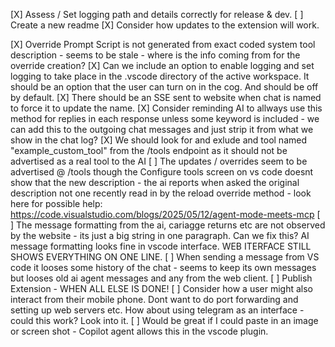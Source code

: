 [X] Assess / Set logging path and details correctly for release & dev.
[ ] Create a new readme
[X] Consider how updates to the extension will work.

[X] Override Prompt Script is not generated from exact coded system tool description - seems to be stale - where is the info coming from for the override creation?
[X] Can we include an option to enable logging and set logging to take place in the .vscode directory of the active workspace. It should be an option that the user can turn on in the cog. And should be off by default. 
[X] There should be an SSE sent to website when chat is named to force it to update the name.
[X] Consider reminding AI to allways use this method for replies in each response unless some keyword is included - we can add this to the outgoing chat messages and just strip it from what we show in the chat log?
[X] We should look for and exlude and tool named "example_custom_tool" from the /tools endpoint as it should not be advertised as a real tool to the AI
[ ] The updates / overrides seem to be advertised @ /tools though the Configure tools screen on vs code doesnt show that the new description - the ai reports when asked the original description not one recently read in by the reload override method - look here for possible help: https://code.visualstudio.com/blogs/2025/05/12/agent-mode-meets-mcp 
[ ] The message formatting from the ai, cariagge returns etc are not observed by the website - its just a big string in one paragraph.  Can we fix this?  AI message formatting looks fine in vscode interface.  WEB ITERFACE STILL SHOWS EVERYTHING ON ONE LINE.
[ ] When sending a message from VS code it looses some history of the chat - seems to keep its own messages but looses old ai agent messages and any from the web client.
[ ] Publish Extension - WHEN ALL ELSE IS DONE!
[ ] Consider how a user might also interact from their mobile phone.  Dont want to do port forwarding and setting up web servers etc.  How about using telegram as an interface - could this work? Look into it. 
[ ] Would be great if I could paste in an image or screen shot - Copilot agent allows this in the vscode plugin.
